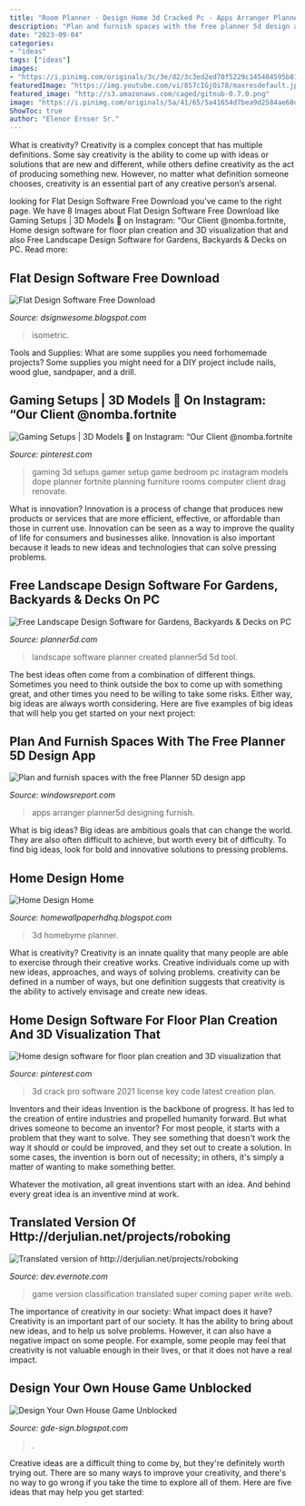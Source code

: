 ```yaml
---
title: "Room Planner - Design Home 3d Cracked Pc - Apps Arranger Planner5d Designing Furnish"
description: "Plan and furnish spaces with the free planner 5d design app"
date: "2023-09-04"
categories:
- "ideas"
tags: ["ideas"]
images:
- "https://i.pinimg.com/originals/3c/3e/d2/3c3ed2ed70f5229c145404595b818b18.jpg"
featuredImage: "https://img.youtube.com/vi/8S7cIGjOi78/maxresdefault.jpg"
featured_image: "http://s3.amazonaws.com/caged/gitnub-0.7.0.png"
image: "https://i.pinimg.com/originals/5a/41/65/5a41654d7bea9d2584ae68dccf2f8c59.jpg"
ShowToc: true
author: "Elenor Ernser Sr."
---
```



What is creativity?
Creativity is a complex concept that has multiple definitions. Some say creativity is the ability to come up with ideas or solutions that are new and different, while others define creativity as the act of producing something new. However, no matter what definition someone chooses, creativity is an essential part of any creative person’s arsenal.

	

		
looking for Flat Design Software Free Download you've came to the right page. We have 8 Images about Flat Design Software Free Download like Gaming Setups | 3D Models 🔵 on Instagram: “Our Client @nomba.fortnite, Home design software for floor plan creation and 3D visualization that and also Free Landscape Design Software for Gardens, Backyards &amp; Decks on PC. Read more:
		
    
## Flat Design Software Free Download

<img loading=lazy src="https://cdn2.vectorstock.com/i/1000x1000/06/56/software-development-flat-isometric-vector-20860656.jpg" onerror="this.onerror=null;this.src='https://tse2.mm.bing.net/th?id=OIP.W4Y3EHAtP8SVX7fnciZyegHaH_&amp;pid=15.1';" alt="Flat Design Software Free Download">

_Source: dsignwesome.blogspot.com_

>isometric. 

	

Tools and Supplies: What are some supplies you need forhomemade projects?
Some supplies you might need for a DIY project include nails, wood glue, sandpaper, and a drill.

    
## Gaming Setups | 3D Models 🔵 On Instagram: “Our Client @nomba.fortnite

<img loading=lazy src="https://i.pinimg.com/originals/3c/3e/d2/3c3ed2ed70f5229c145404595b818b18.jpg" onerror="this.onerror=null;this.src='https://tse4.mm.bing.net/th?id=OIP.d9seQcs-HsL2HdfSP5haQQHaHa&amp;pid=15.1';" alt="Gaming Setups | 3D Models 🔵 on Instagram: “Our Client @nomba.fortnite">

_Source: pinterest.com_

>gaming 3d setups gamer setup game bedroom pc instagram models dope planner fortnite planning furniture rooms computer client drag renovate. 

	

What is innovation?
Innovation is a process of change that produces new products or services that are more efficient, effective, or affordable than those in current use. Innovation can be seen as a way to improve the quality of life for consumers and businesses alike. Innovation is also important because it leads to new ideas and technologies that can solve pressing problems.

    
## Free Landscape Design Software For Gardens, Backyards &amp; Decks On PC

<img loading=lazy src="https://planner5d.com/s/6/images/landing-seo/landscape-design/created_with_our_tool_left@2x.jpg" onerror="this.onerror=null;this.src='https://tse3.mm.bing.net/th?id=OIP.gr3mPEc90p4vEY4agZD1owHaER&amp;pid=15.1';" alt="Free Landscape Design Software for Gardens, Backyards &amp; Decks on PC">

_Source: planner5d.com_

>landscape software planner created planner5d 5d tool. 

	

The best ideas often come from a combination of different things. Sometimes you need to think outside the box to come up with something great, and other times you need to be willing to take some risks. Either way, big ideas are always worth considering. Here are five examples of big ideas that will help you get started on your next project: 

    
## Plan And Furnish Spaces With The Free Planner 5D Design App

<img loading=lazy src="https://cdn.windowsreport.com/wp-content/uploads/2017/06/Planner-5D-free-app.jpg" onerror="this.onerror=null;this.src='https://tse2.mm.bing.net/th?id=OIP.guiieyCaqyXYG6bxkSgRFAHaD7&amp;pid=15.1';" alt="Plan and furnish spaces with the free Planner 5D design app">

_Source: windowsreport.com_

>apps arranger planner5d designing furnish. 

	

What is big ideas?
Big ideas are ambitious goals that can change the world. They are also often difficult to achieve, but worth every bit of difficulty. To find big ideas, look for bold and innovative solutions to pressing problems.

    
## Home Design Home

<img loading=lazy src="https://img.youtube.com/vi/8S7cIGjOi78/maxresdefault.jpg" onerror="this.onerror=null;this.src='https://tse2.mm.bing.net/th?id=OIP.c3f0aa_uQXsW1YzkNKeG-wHaEK&amp;pid=15.1';" alt="Home Design Home">

_Source: homewallpaperhdhq.blogspot.com_

>3d homebyme planner. 

	

What is creativity?
Creativity is an innate quality that many people are able to exercise through their creative works. Creative individuals come up with new ideas, approaches, and ways of solving problems. creativity can be defined in a number of ways, but one definition suggests that creativity is the ability to actively envisage and create new ideas.

    
## Home Design Software For Floor Plan Creation And 3D Visualization That

<img loading=lazy src="https://i.pinimg.com/originals/5a/41/65/5a41654d7bea9d2584ae68dccf2f8c59.jpg" onerror="this.onerror=null;this.src='https://tse4.mm.bing.net/th?id=OIP.TR46vtzT3Nr3tMNTg6SWngHaD4&amp;pid=15.1';" alt="Home design software for floor plan creation and 3D visualization that">

_Source: pinterest.com_

>3d crack pro software 2021 license key code latest creation plan. 

	

Inventors and their ideas
Invention is the backbone of progress. It has led to the creation of entire industries and propelled humanity forward. But what drives someone to become an inventor?
For most people, it starts with a problem that they want to solve. They see something that doesn't work the way it should or could be improved, and they set out to create a solution. In some cases, the invention is born out of necessity; in others, it's simply a matter of wanting to make something better.

Whatever the motivation, all great inventions start with an idea. And behind every great idea is an inventive mind at work.

    
## Translated Version Of Http://derjulian.net/projects/roboking

<img loading=lazy src="http://s3.amazonaws.com/caged/gitnub-0.7.0.png" onerror="this.onerror=null;this.src='https://tse2.mm.bing.net/th?id=OIP.rmKqaFBrIt0e6nkusxWTzgHaFW&amp;pid=15.1';" alt="Translated version of http://derjulian.net/projects/roboking">

_Source: dev.evernote.com_

>game version classification translated super coming paper write web. 

	

The importance of creativity in our society: What impact does it have?
Creativity is an important part of our society. It has the ability to bring about new ideas, and to help us solve problems. However, it can also have a negative impact on some people. For example, some people may feel that creativity is not valuable enough in their lives, or that it does not have a real impact.

    
## Design Your Own House Game Unblocked

<img loading=lazy src="https://i.ytimg.com/vi/ozWyNIpKG8s/maxresdefault.jpg" onerror="this.onerror=null;this.src='https://tse2.mm.bing.net/th?id=OIP.z8TgYp_E6HqJs1jSBBKRTwHaEK&amp;pid=15.1';" alt="Design Your Own House Game Unblocked">

_Source: gde-sign.blogspot.com_

>. 

	

Creative ideas are a difficult thing to come by, but they're definitely worth trying out. There are so many ways to improve your creativity, and there's no way to go wrong if you take the time to explore all of them. Here are five ideas that may help you get started: 

